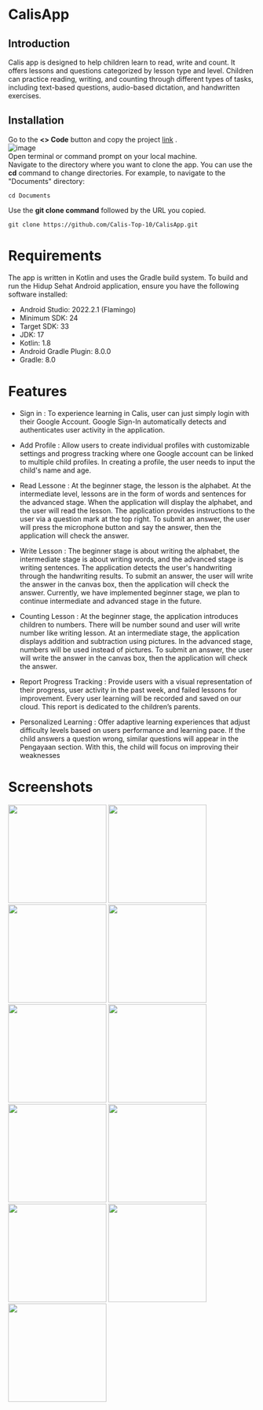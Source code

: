 # CalisApp

## Introduction
Calis app is designed to help children learn to read, write and count. It offers lessons and questions categorized by lesson type and level. Children can practice reading, writing, and counting through different types of tasks, including text-based questions, audio-based dictation, and handwritten exercises.

## Installation
Go to the **<> Code** button and copy the project [link](https://github.com/Calis-Top-10/CalisApp.git) . <br>
![image](https://github.com/Calis-Top-10/CalisApp/assets/89125601/4a05d16b-d699-40ae-baf2-d136c4607c67) <br>
Open terminal or command prompt on your local machine. <br>
Navigate to the directory where you want to clone the app. You can use the **cd** command to change directories. For example, to navigate to the "Documents" directory:
```
cd Documents
```
Use the **git clone command** followed by the URL you copied.
```
git clone https://github.com/Calis-Top-10/CalisApp.git
```

# Requirements
The app is written in Kotlin and uses the Gradle build system.
To build and run the Hidup Sehat Android application, ensure you have the following software installed:

- Android Studio: 2022.2.1 (Flamingo)
- Minimum SDK: 24
- Target SDK: 33
- JDK: 17
- Kotlin: 1.8
- Android Gradle Plugin: 8.0.0
- Gradle: 8.0
  
# Features
- Sign in : To experience learning in Calis, user can just simply login with their Google Account. Google Sign-In automatically detects and authenticates user activity in the application.

- Add Profile : Allow users to create individual profiles with customizable settings and progress tracking where one Google account can be linked to multiple child profiles. In creating a profile, the user needs to input the child's name and age. 

- Read Lessone : At the beginner stage, the lesson is the alphabet. At the intermediate level, lessons are in the form of words and sentences for the advanced stage. When the application will display the alphabet, and the user will read the lesson. The application provides instructions to the user via a question mark at the top right. To submit an answer, the user will press the microphone button and say the answer, then the application will check the answer.

- Write Lesson : The beginner stage is about writing the alphabet, the intermediate stage is about writing words, and the advanced stage is writing sentences. The application detects the user's handwriting through the handwriting results. To submit an answer, the user will write the answer in the canvas box, then the application will check the answer. Currently, we have implemented beginner stage, we plan to continue intermediate and advanced stage in the future.

- Counting Lesson : At the beginner stage, the application introduces children to numbers. There will be number sound and user will write number like writing lesson. At an intermediate stage, the application displays addition and subtraction using pictures. In the advanced stage, numbers will be used instead of pictures. To submit an answer, the user will write the answer in the canvas box, then the application will check the answer. 

- Report Progress Tracking : Provide users with a visual representation of their progress, user activity in the past week, and failed lessons for improvement. Every user learning will be recorded and saved on our cloud. This report is dedicated to the children’s parents.

- Personalized Learning : Offer adaptive learning experiences that adjust difficulty levels based on users performance and learning pace. If the child answers a question wrong, similar questions will appear in the Pengayaan section. With this, the child will focus on improving their weaknesses

# Screenshots
<img src="https://github.com/Calis-Top-10/CalisApp/assets/107051384/259129d1-e5dc-4f3f-9bca-e746c5220580" width="200" />
<img src="https://github.com/Calis-Top-10/CalisApp/assets/107051384/bd569aca-6b6b-4ff6-9cd1-722376bb29b3" width="200" />
<img src="https://github.com/Calis-Top-10/CalisApp/assets/107051384/fd2ee2b5-e7e1-4027-a1d1-1501e04c4739" width="200" />
<img src="https://github.com/Calis-Top-10/CalisApp/assets/107051384/0c839a0f-156e-4c9f-81bf-0c3a9b0a50f4" width="200" />

<img src="https://github.com/Calis-Top-10/CalisApp/assets/107051384/2dffca6d-6878-4b4e-af03-556eb7f86a69" width="200" />
<img src="https://github.com/Calis-Top-10/CalisApp/assets/107051384/248b4021-3c87-47c7-a5c5-08a49c45e922" width="200" />
<img src="https://github.com/Calis-Top-10/CalisApp/assets/107051384/37c867c1-1a1e-4eef-a527-bb14ccddf1f9" width="200" />
<img src="https://github.com/Calis-Top-10/CalisApp/assets/107051384/4595042e-8923-4668-a351-781f0ea2450c" width="200" />

<img src="https://github.com/Calis-Top-10/CalisApp/assets/107051384/20f6cd12-7639-402e-ae00-b8496638844d" width="200" />

<img src="https://github.com/Calis-Top-10/CalisApp/assets/107051384/546b5023-a9b9-4213-8942-23b212351280" width="200" />
<img src="https://github.com/Calis-Top-10/CalisApp/assets/107051384/282f0976-f901-4007-a8d2-70392d4f87a7" width="200" />


